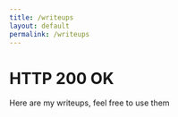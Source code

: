 ```yaml
---
title: /writeups
layout: default
permalink: /writeups
---
```


<h1 id="200">HTTP 200 OK</h1>

<p>Here are my writeups, feel free to use them</p>

